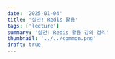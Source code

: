 ```yaml
---
date: '2025-01-04'
title: '실전! Redis 활용'
tags: ['lecture']
summary: '실전! Redis 활용 강의 정리'
thumbnail: '../../common.png'
draft: true
---
```


